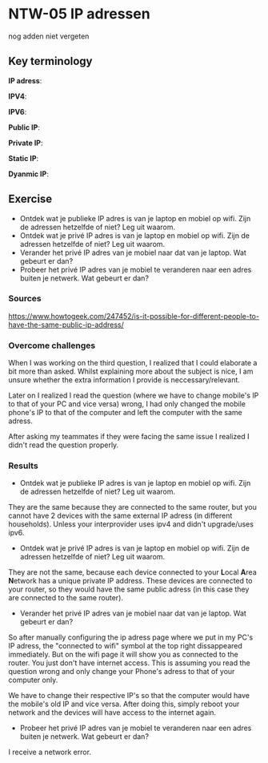 # NTW-05 IP adressen
nog adden niet vergeten

## Key terminology
**IP adress**: 

**IPV4**:

**IPV6**:

**Public IP**:

**Private IP**: 

**Static IP**:

**Dyanmic IP**:

## Exercise
- Ontdek wat je publieke IP adres is van je laptop en mobiel op wifi.
Zijn de adressen hetzelfde of niet? Leg uit waarom.
- Ontdek wat je privé IP adres is van je laptop en mobiel op wifi.
Zijn de adressen hetzelfde of niet? Leg uit waarom.
- Verander het privé IP adres van je mobiel naar dat van je laptop. Wat gebeurt er dan?
- Probeer het privé IP adres van je mobiel te veranderen naar een adres buiten je netwerk. Wat gebeurt er dan?


### Sources
https://www.howtogeek.com/247452/is-it-possible-for-different-people-to-have-the-same-public-ip-address/

### Overcome challenges
When I was working on the third question, I realized that I could elaborate a bit more than asked. Whilst explaining more about the subject is nice,  I am unsure whether the extra information I provide is neccessary/relevant. 

Later on I realized I read the question (where we have to change mobile's IP to that of your PC and vice versa) wrong, I had only changed the mobile phone's IP to that of the computer and left the computer with the same adress.

After asking my teammates if they were facing the same issue I realized I didn't read the question properly. 



### Results
- Ontdek wat je publieke IP adres is van je laptop en mobiel op wifi.
Zijn de adressen hetzelfde of niet? Leg uit waarom.

They are the same because they are connected to the same router, but you cannot have 2 devices with the same external IP adress (in different households). Unless your interprovider uses ipv4 and didn't upgrade/uses ipv6. 

- Ontdek wat je privé IP adres is van je laptop en mobiel op wifi.
Zijn de adressen hetzelfde of niet? Leg uit waarom.

They are not the same, because each device connected to your **L**ocal **A**rea **N**etwork has a unique private IP address. These devices are connected to your router, so they would have the same public adress (in this case they are connected to the same router).

- Verander het privé IP adres van je mobiel naar dat van je laptop. Wat gebeurt er dan? 

So after manually configuring the ip adress page where we put in my PC's IP adress, the "connected to wifi" symbol at the top right dissappeared immediately. But on the wifi page it will show you as connected to the router. You just don't have internet access. This is assuming you read the question wrong and only change your Phone's adress to that of your computer only.

We have to change their respective IP's so that the computer would have the mobile's old IP and vice versa. After doing this, simply reboot your network and the devices will have access to the internet again. 

- Probeer het privé IP adres van je mobiel te veranderen naar een adres buiten je netwerk. Wat gebeurt er dan?

I receive a network error. 
